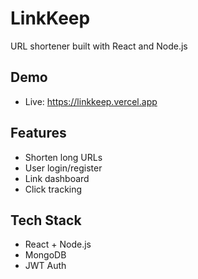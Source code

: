 # LinkKeep

URL shortener built with React and Node.js

## Demo
- Live: https://linkkeep.vercel.app

## Features
- Shorten long URLs
- User login/register
- Link dashboard
- Click tracking

## Tech Stack
- React + Node.js
- MongoDB
- JWT Auth
  



